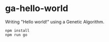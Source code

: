 # ga-hello-world

Writing "Hello world!" using a Genetic Algorithm.

```
npm install
npm run go
```
